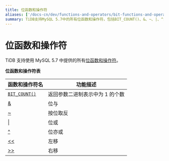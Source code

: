 ```yaml
---
title: 位函数和操作符
aliases: ['/docs-cn/dev/functions-and-operators/bit-functions-and-operators/','/docs-cn/dev/reference/sql/functions-and-operators/bit-functions-and-operators/']
summary: TiDB支持MySQL 5.7中的所有位函数和操作符，包括BIT_COUNT()、&、~、|、^、<<和>>。BIT_COUNT()返回参数二进制表示中为1的个数，&表示位与，~表示按位取反，|表示位或，^表示位亦或，<<表示左移，>>表示右移。
---
```


# 位函数和操作符

TiDB 支持使用 MySQL 5.7 中提供的所有[位函数和操作符](https://dev.mysql.com/doc/refman/5.7/en/bit-functions.html)。

**位函数和操作符表**

| 函数和操作符名 | 功能描述 |
| -------------- | ------------------------------------- |
| [`BIT_COUNT()`](https://dev.mysql.com/doc/refman/8.0/en/bit-functions.html#function_bit-count) | 返回参数二进制表示中为 1 的个数 |
| [&](https://dev.mysql.com/doc/refman/8.0/en/bit-functions.html#operator_bitwise-and) | 位与 |
| [~](https://dev.mysql.com/doc/refman/8.0/en/bit-functions.html#operator_bitwise-invert) | 按位取反 |
| [\|](https://dev.mysql.com/doc/refman/8.0/en/bit-functions.html#operator_bitwise-or) | 位或 |
| [^](https://dev.mysql.com/doc/refman/8.0/en/bit-functions.html#operator_bitwise-xor) | 位亦或 |
| [<<](https://dev.mysql.com/doc/refman/8.0/en/bit-functions.html#operator_left-shift) | 左移 |
| [>>](https://dev.mysql.com/doc/refman/8.0/en/bit-functions.html#operator_right-shift) | 右移 |

